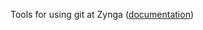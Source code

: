 Tools for using git at Zynga ([documentation](https://zyntranet.corp.zynga.com/display/ZLIVE/gittools))
